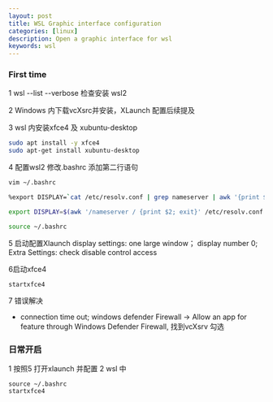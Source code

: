 ```yaml
---
layout: post
title: WSL Graphic interface configuration
categories: [linux]
description: Open a graphic interface for wsl
keywords: wsl
---
```

### First time 
1 wsl --list --verbose 检查安装 wsl2

2 Windows 内下载vcXsrc并安装，XLaunch 配置后续提及

3 wsl 内安装xfce4 及 xubuntu-desktop
```bash
sudo apt install -y xfce4
sudo apt-get install xubuntu-desktop
```
4 配置wsl2 修改.bashrc 添加第二行语句
```bash
vim ~/.bashrc

%export DISPLAY=`cat /etc/resolv.conf | grep nameserver | awk '{print $2}'`:0

export DISPLAY=$(awk '/nameserver / {print $2; exit}' /etc/resolv.conf 2>/dev/null):0

source ~/.bashrc
```

5 启动配置Xlaunch
display settings: one large window； display number 0;
Extra Settings: check disable control access

6启动xfce4
```
startxfce4
```
 7 错误解决
 - connection time out;
 windows defender Firewall -> Allow an app for feature through Windows Defender Firewall, 找到vcXsrv 勾选
 
 ### 日常开启
 
 1 按照5 打开xlaunch 并配置
 2 wsl 中
 ``` 
 source ~/.bashrc
 startxfce4 
 ```
